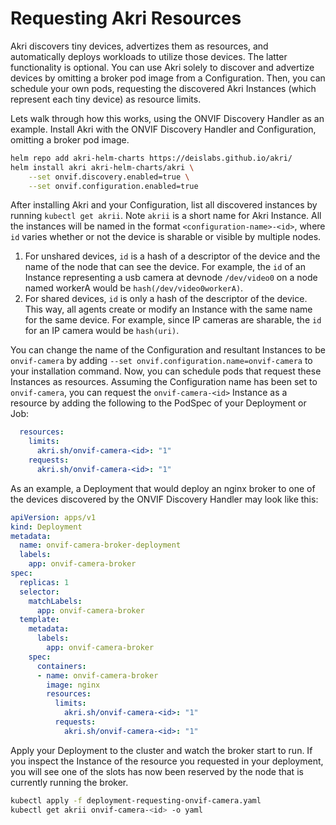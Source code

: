 # Requesting Akri Resources

Akri discovers tiny devices, advertizes them as resources, and automatically deploys workloads to utilize those devices. The latter functionality is optional. You can use Akri solely to discover and advertize devices by omitting a broker pod image from a Configuration. Then, you can schedule your own pods, requesting the discovered Akri Instances (which represent each tiny device) as resource limits.

Lets walk through how this works, using the ONVIF Discovery Handler as an example. Install Akri with the ONVIF Discovery Handler and Configuration, omitting a broker pod image.

```bash
helm repo add akri-helm-charts https://deislabs.github.io/akri/
helm install akri akri-helm-charts/akri \
    --set onvif.discovery.enabled=true \
    --set onvif.configuration.enabled=true
```

After installing Akri and your Configuration, list all discovered instances by running `kubectl get akrii`. Note `akrii` is a short name for Akri Instance. All the instances will be named in the format `<configuration-name>-<id>`, where `id` varies whether or not the device is sharable or visible by multiple nodes. 

1. For unshared devices, `id` is a hash of a descriptor of the device and the name of the node that can see the device. For example, the `id` of an Instance representing a usb camera at devnode `/dev/video0` on a node named workerA would be `hash(/dev/video0workerA)`.
2. For shared devices, `id` is only a hash of the descriptor of the device. This way, all agents create or modify an Instance with the same name for the same device. For example, since IP cameras are sharable, the `id` for an IP camera would be `hash(uri)`.

You can change the name of the Configuration and resultant Instances to be `onvif-camera` by adding `--set onvif.configuration.name=onvif-camera` to your installation command. Now, you can schedule pods that request these Instances as resources. Assuming the Configuration name has been set to `onvif-camera`, you can request the `onvif-camera-<id>` Instance as a resource by adding the following to the PodSpec of your Deployment or Job:

```yaml
  resources:
    limits:
      akri.sh/onvif-camera-<id>: "1"
    requests:
      akri.sh/onvif-camera-<id>: "1"
```

As an example, a Deployment that would deploy an nginx broker to one of the devices discovered by the ONVIF Discovery Handler may look like this:

```yaml
apiVersion: apps/v1
kind: Deployment
metadata:
  name: onvif-camera-broker-deployment
  labels:
    app: onvif-camera-broker
spec:
  replicas: 1
  selector:
    matchLabels:
      app: onvif-camera-broker
  template:
    metadata:
      labels:
        app: onvif-camera-broker
    spec:
      containers:
      - name: onvif-camera-broker
        image: nginx
        resources:
          limits:                        
            akri.sh/onvif-camera-<id>: "1"
          requests:
            akri.sh/onvif-camera-<id>: "1"
```

Apply your Deployment to the cluster and watch the broker start to run. If you inspect the Instance of the resource you requested in your deployment, you will see one of the slots has now been reserved by the node that is currently running the broker.

```bash
kubectl apply -f deployment-requesting-onvif-camera.yaml                                  
kubectl get akrii onvif-camera-<id> -o yaml
```

